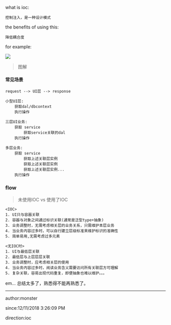 
what is ioc:
	
	控制注入，是一种设计模式

the benefits of using this:
	
	降低耦合度

for example:
	
![](https://i.imgur.com/O5kyWaD.png)

> 图解

#### 常见场景 ####
	
	request --> UI层 --> response
	
	小型UI层:
		获取dal/dbcontext
		执行操作

	三层UI业务:
		获取 service
			获取service关联的dal
		执行操作
	
	多层业务:
		获取 service
			获取上述关联层实例
			获取上述关联层实例
			获取上述关联层实例...
		执行操作

### flow ###


> 未使用IOC vs 使用了IOC

	<IOC>
	1. UI只与容器关联
	2. 容器与对象之间通过标识关联(通常是泛型type+抽象)
	3. 业务调整时，无需考虑相关层的业务关系，只需维护本层业务
	4. 当业务内容过多时，可以自行建立层级标准来维护标识的准确性
	5. 简单易用,无需考虑过多元素

	<无IOC时>
	1. UI与最低层关联
	2. 最低层与上层层层关联
	3. 业务调整时，应考虑相关层的使用
	4. 当业务内容过多时，阅读业务含义需要访问所有关联层方可理解
	5. 复杂关联，容易出现代码重复，即便抽象也难以维护。。。
	
em... 总结太多了，熟悉得不能再熟悉了。

----------
author:monster

since:12/11/2018 3:26:09 PM 

direction:ioc